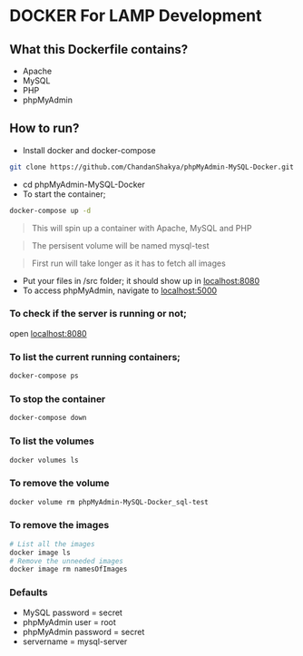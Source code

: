 # DOCKER For LAMP Development 

## What this Dockerfile contains?
- Apache
- MySQL
- PHP
- phpMyAdmin

## How to run?
- Install docker and docker-compose
```bash
git clone https://github.com/ChandanShakya/phpMyAdmin-MySQL-Docker.git
```
- cd phpMyAdmin-MySQL-Docker
- To start the container;
```bash
docker-compose up -d
```
> This will spin up a container with Apache, MySQL and PHP

> The persisent volume will be named mysql-test

> First run will take longer as it has to fetch all images

- Put your files in /src folder; it should show up in [localhost:8080](localhost:8080)
- To access phpMyAdmin, navigate to [localhost:5000](localhost:5000)

### To check if the server is running or not;

open [localhost:8080](localhost:8080)

### To list the current running containers;

```bash
docker-compose ps
```

### To stop the container

```bash
docker-compose down
```

### To list the volumes

```bash
docker volumes ls
```

### To remove the volume

```bash
docker volume rm phpMyAdmin-MySQL-Docker_sql-test
```
### To remove the images

```bash
# List all the images
docker image ls
# Remove the unneeded images
docker image rm namesOfImages
```

### Defaults

- MySQL password = secret
- phpMyAdmin user = root
- phpMyAdmin password = secret
- servername = mysql-server
